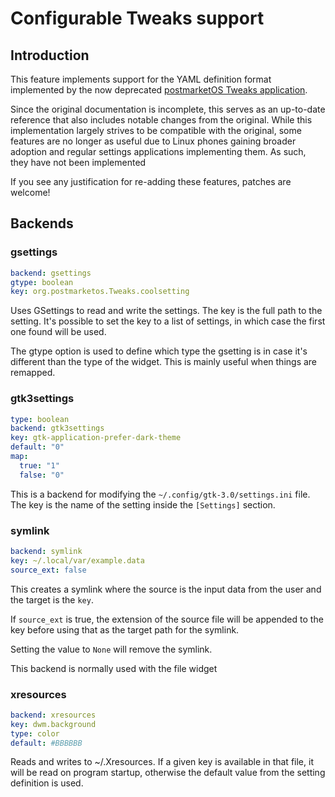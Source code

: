 # Configurable Tweaks support

## Introduction

This feature implements support for the YAML definition format implemented by
the now deprecated [postmarketOS Tweaks application][1].

Since the original documentation is incomplete, this serves as an up-to-date
reference that also includes notable changes from the original. While this
implementation largely strives to be compatible with the original, some features
are no longer as useful due to Linux phones gaining broader adoption and regular
settings applications implementing them. As such, they have not been implemented

If you see any justification for re-adding these features, patches are welcome!

 [1]: https://gitlab.postmarketos.org/postmarketOS/postmarketos-tweaks

## Backends

### gsettings

```yaml
backend: gsettings
gtype: boolean
key: org.postmarketos.Tweaks.coolsetting
```

Uses GSettings to read and write the settings. The key is the full path to the
setting. It's possible to set the key to a list of settings, in which case the
first one found will be used.

The gtype option is used to define which type the gsetting is in case it's
different than the type of the widget. This is mainly useful when things are
remapped.

### gtk3settings

```yaml
type: boolean
backend: gtk3settings
key: gtk-application-prefer-dark-theme
default: "0"
map:
  true: "1"
  false: "0"
```
This is a backend for modifying the `~/.config/gtk-3.0/settings.ini` file. The
key is the name of the setting inside the `[Settings]` section.

### symlink

```yaml
backend: symlink
key: ~/.local/var/example.data
source_ext: false
```

This creates a symlink where the source is the input data from the user and
the target is the `key`.

If `source_ext` is true, the extension of the source file will be appended to
the key before using that as the target path for the symlink.

Setting the value to `None` will remove the symlink.

This backend is normally used with the file widget

### xresources

```yaml
backend: xresources
key: dwm.background
type: color
default: #BBBBBB
```

Reads and writes to ~/.Xresources. If a given key is available in that file, it
will be read on program startup, otherwise the default value from the setting
definition is used.
